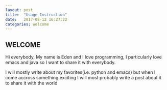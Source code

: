 ```yaml
---
layout: post
title:  "Usage Instruction"
date:   2017-08-12 16:27:22
categories: welcome
---
```


## WELCOME

Hi everybody,
My name is Eden and I love programming,
I particularly love emacs and java so I want to share it with everybody.

I will mostly write about my favorites(i.e. python and emacs) but when I come accross something exciting I will most probably write a post about it to share it with the world
